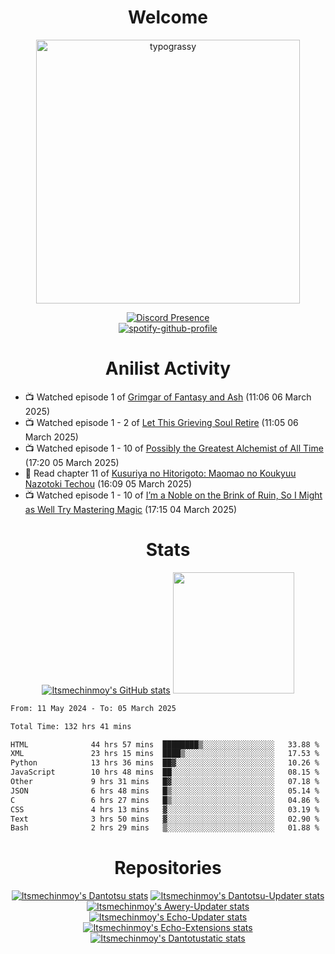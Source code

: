 <div align="center">

# Welcome
<a href="https://github.com/kawarimidoll/typograssy">
    <img alt="typograssy" src="https://typograssy.deno.dev/api?text=%E3%82%88%E3%81%86%E3%81%93%E3%81%9D%E3%81%BF%E3%81%AA%E3%81%95%E3%82%93%20-%20Itsmechinmoy--&&l0=none&l1=82d9d0&l2=027353&l3=038c4c&l4=01402e&bg=none&frame=none&speed=100&comment=" width="421.99">
</a>

[![Discord Presence](https://lanyard.cnrad.dev/api/523539866311720963?theme=dark&bg=Oe1116&animated=false&hideDiscrim=true&borderRadius=30px&hideActivity=whenNotUsed)](https://discord.com/users/523539866311720963)<br>
[![spotify-github-profile](https://spotify-github-profile.kittinanx.com/api/view?uid=31zczwoe3obxakjgkio7anubhkaq&cover_image=true&theme=novatorem&show_offline=true&background_color=121212&interchange=false&bar_color=53b14f&bar_color=ffffff&bar_color_cover=false)](https://spotify-github-profile.vercel.app/api/view?uid=31zczwoe3obxakjgkio7anubhkaq&redirect=true)
</div>

<div align="center">

# Anilist Activity
</div>
<!-- ANILIST_ACTIVITY:start -->

-   📺 Watched episode 1 of [Grimgar of Fantasy and Ash](https://anilist.co/anime/21428) (11:06 06 March 2025)
-   📺 Watched episode 1 - 2 of [Let This Grieving Soul Retire](https://anilist.co/anime/175019) (11:05 06 March 2025)
-   📺 Watched episode 1 - 10 of [Possibly the Greatest Alchemist of All Time](https://anilist.co/anime/177506) (17:20 05 March 2025)
-   📖 Read chapter 11 of [Kusuriya no Hitorigoto: Maomao no Koukyuu Nazotoki Techou](https://anilist.co/manga/113322) (16:09 05 March 2025)
-   📺 Watched episode 1 - 10 of [I’m a Noble on the Brink of Ruin, So I Might as Well Try Mastering Magic](https://anilist.co/anime/176063) (17:15 04 March 2025)

<!-- ANILIST_ACTIVITY:end -->
<div align="center">
    
# Stats
[![Itsmechinmoy's GitHub stats](https://github-readme-stats.vercel.app/api?username=itsmechinmoy&show_icons=true&theme=algolia)](https://github.com/anuraghazra/github-readme-stats)
<img src="https://github-readme-stackoverflow.vercel.app/?userID=25004176&theme=dark" height="194"/>
</div>
<!--START_SECTION:waka-->

```txt
From: 11 May 2024 - To: 05 March 2025

Total Time: 132 hrs 41 mins

HTML              44 hrs 57 mins  ████████▒░░░░░░░░░░░░░░░░   33.88 %
XML               23 hrs 15 mins  ████▒░░░░░░░░░░░░░░░░░░░░   17.53 %
Python            13 hrs 36 mins  ██▓░░░░░░░░░░░░░░░░░░░░░░   10.26 %
JavaScript        10 hrs 48 mins  ██░░░░░░░░░░░░░░░░░░░░░░░   08.15 %
Other             9 hrs 31 mins   █▓░░░░░░░░░░░░░░░░░░░░░░░   07.18 %
JSON              6 hrs 48 mins   █▒░░░░░░░░░░░░░░░░░░░░░░░   05.14 %
C                 6 hrs 27 mins   █▒░░░░░░░░░░░░░░░░░░░░░░░   04.86 %
CSS               4 hrs 13 mins   ▓░░░░░░░░░░░░░░░░░░░░░░░░   03.19 %
Text              3 hrs 50 mins   ▓░░░░░░░░░░░░░░░░░░░░░░░░   02.90 %
Bash              2 hrs 29 mins   ▒░░░░░░░░░░░░░░░░░░░░░░░░   01.88 %
```

<!--END_SECTION:waka-->
<div align="center">

# Repositories
[![Itsmechinmoy's Dantotsu stats](https://github-readme-stats.vercel.app/api/pin/?username=itsmechinmoy&repo=dantotsu&show_icons=true&theme=algolia&description_lines_count=1)](https://github.com/itsmechinmoy/dantotsu)
[![Itsmechinmoy's Dantotsu-Updater stats](https://github-readme-stats.vercel.app/api/pin/?username=itsmechinmoy&repo=dantotsu-updater&show_icons=true&theme=algolia&description_lines_count=1)](https://github.com/itsmechinmoy/dantotsu-updater)
[![Itsmechinmoy's Awery-Updater stats](https://github-readme-stats.vercel.app/api/pin/?username=itsmechinmoy&repo=awery-updater&show_icons=true&theme=algolia&description_lines_count=1)](https://github.com/itsmechinmoy/awery-updater)
[![Itsmechinmoy's Echo-Updater stats](https://github-readme-stats.vercel.app/api/pin/?username=itsmechinmoy&repo=echo-updater&show_icons=true&theme=algolia&description_lines_count=1)](https://github.com/itsmechinmoy/echo-updater)
[![Itsmechinmoy's Echo-Extensions stats](https://github-readme-stats.vercel.app/api/pin/?username=itsmechinmoy&repo=echo-extensions&show_icons=true&theme=algolia&description_lines_count=1)](https://github.com/itsmechinmoy/echo-extensions)
[![Itsmechinmoy's Dantotustatic stats](https://github-readme-stats.vercel.app/api/pin/?username=itsmechinmoy&repo=dantotustatic&show_icons=true&theme=algolia&description_lines_count=1)](https://github.com/itsmechinmoy/dantotustatic)
</div>
